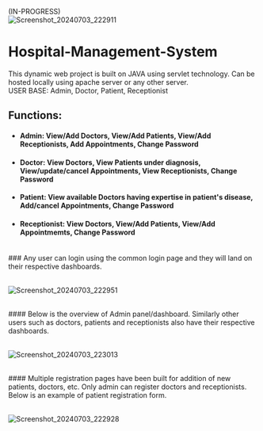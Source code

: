 (IN-PROGRESS) <br>![Screenshot_20240703_222911](https://github.com/GitAmitesh/Hospital-Management-System/assets/145249059/adeb34b5-acf6-4734-b9a4-c54dbd137692)

# Hospital-Management-System
This dynamic web project is built on JAVA using servlet technology. Can be hosted locally using apache server or any other server.
<br>
USER BASE: Admin, Doctor, Patient, Receptionist <br>
## Functions:<br>
- #### Admin: View/Add Doctors, View/Add Patients, View/Add Receptionists, Add Appointments, Change Password <br>
- #### Doctor: View Doctors, View Patients under diagnosis, View/update/cancel Appointments, View Receptionists, Change Password  <br>
- #### Patient: View available Doctors having expertise in patient's disease, Add/cancel Appointments, Change Password <br>
- #### Receptionist: View Doctors, View/Add Patients, View/Add Appointmemts, Change Password <br>
<br>
### Any user can login using the common login page and they will land on their respective dashboards.

<br>![Screenshot_20240703_222951](https://github.com/GitAmitesh/Hospital-Management-System/assets/145249059/9c2c7993-fee4-4a40-a289-f54751b16830)

<br>
#### Below is the overview of Admin panel/dashboard. Similarly other users such as doctors, patients and receptionists also have their respective dashboards.

<br>![Screenshot_20240703_223013](https://github.com/GitAmitesh/Hospital-Management-System/assets/145249059/516ca4c5-9c00-43ec-9c39-a6a91f5c956c)

<br>
#### Multiple registration pages have been built for addition of new patients, doctors, etc. Only admin can register doctors and receptionists. Below is an example of patient registration form.

<br>![Screenshot_20240703_222928](https://github.com/GitAmitesh/Hospital-Management-System/assets/145249059/be708ee7-6419-46d9-b1db-e54913facfb6)
